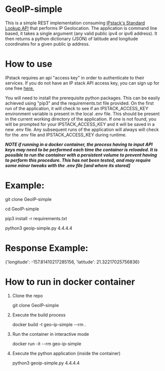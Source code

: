 # GeoIP-simple

This is a simple REST implementation consuming [IPstack's Standard Lookup API](https://ipstack.com/documentation#standard) that performs IP Geolocation.
The application is command line based, it takes a single argument (any valid public ipv4 or ipv6 address).
It then returns a python dictionary (JSON) of latitude and longitude coordinates for a given public ip address.


# How to use

IPstack requires an api "access key" in order to authenticate to their services. 
If you do not have an IP stack API access key, you can sign up for one free [here.](https://ipstack.com/signup/free)

You will need to install the prerequisite python packages. This can be easily achieved using "pip3" and the requirements.txt file provided.
On the first run of the application, it will check to see if an IPSTACK_ACCESS_KEY environment variable is present in the local .env file.
This should be present in the current working directory of the application.
If one is not found, you will be prompted for your IPSTACK_ACCESS_KEY and it will be saved in a new .env file.
Any subsequent runs of the application will always will check for the .env file and IPSTACK_ACCESS_KEY during runtime.

***NOTE if running in a docker container, the process having to input API keys may need to be performed each time the container is reloaded.
It is possible to run the container with a persistent volume to prevent having to perform this procedure. 
This has not been tested, and may require some minor tweaks with the .env file [and where its stored]***



# Example:

git clone GeoIP-simple

cd GeoIP-simple

pip3 install -r requirements.txt

python3 geoip-simple.py 4.4.4.4

# Response Example:

{'longitude': -157.81410217285156, 'latitude': 21.32217025756836}

# How to run in docker container

1. Clone the repo

   git clone GeoIP-simple

3. Execute the build process

   docker build -t geo-ip-simple --rm .

4. Run the container in interactive mode

   docker run -it --rm geo-ip-simple

5. Execute the python application (inside the container)

   python3 geoip-simple.py 4.4.4.4
